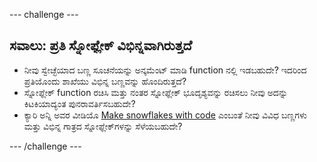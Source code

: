 \--- challenge \---

## ಸವಾಲು: ಪ್ರತಿ ಸ್ನೋಫ್ಲೇಕ್ ವಿಭಿನ್ನವಾಗಿರುತ್ತದೆ

- ನೀವು ಸ್ವೇಚ್ಛೆಯಾದ ಬಣ್ಣ ಸೂಚನೆಯನ್ನು ಅನ್ಕಮೆಂಟ್ ಮಾಡಿ function ನಲ್ಲಿ ಇಡಬಹುದೇ? ಇದರಿಂದ ಪ್ರತಿಯೊಂದು ಶಾಖೆಯು ವಿಭಿನ್ನ ಬಣ್ಣವನ್ನು ಹೊಂದಿರುತ್ತದೆ?
- ಸ್ನೋಫ್ಲೇಕ್ function ರಚಿಸಿ ಮತ್ತು ನಂತರ ಸ್ನೋಫ್ಲೇಕ್ ಭೂದೃಶ್ಯವನ್ನು ರಚಿಸಲು ನೀವು ಅದನ್ನು ಕಿಟಕಿಯಾದ್ಯಂತ ಪುನರಾವರ್ತಿಸಬಹುದೇ?
- ಕ್ಯಾರಿ ಅನ್ನಿ ಅವರ ವೀಡಿಯೊ [Make snowflakes with code](https://www.youtube.com/watch?v=DHmeX7YTHBY) ಎಂಬಂತೆ ನೀವು ವಿವಿಧ ಬಣ್ಣಗಳು ಮತ್ತು ವಿಭಿನ್ನ ಗಾತ್ರದ ಸ್ನೋಫ್ಲೇಕ್‌ಗಳನ್ನು ಸೆಳೆಯಬಹುದೇ?

\--- /challenge \---